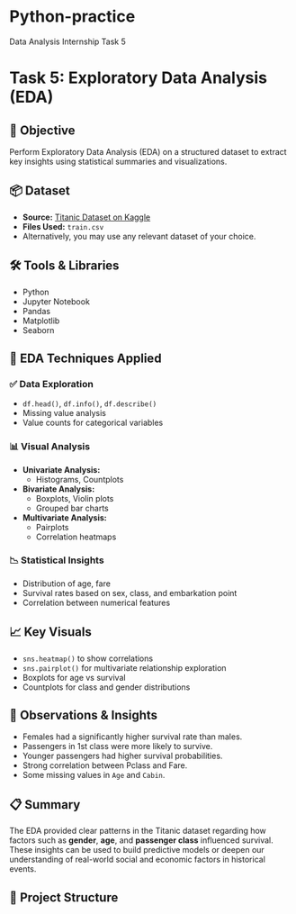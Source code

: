 # Python-practice
Data Analysis Internship Task 5
# Task 5: Exploratory Data Analysis (EDA)

## 🎯 Objective
Perform Exploratory Data Analysis (EDA) on a structured dataset to extract key insights using statistical summaries and visualizations.

## 📦 Dataset
- **Source:** [Titanic Dataset on Kaggle](https://www.kaggle.com/c/titanic/data?select=train.csv)
- **Files Used:** `train.csv`
- Alternatively, you may use any relevant dataset of your choice.

## 🛠️ Tools & Libraries
- Python
- Jupyter Notebook
- Pandas
- Matplotlib
- Seaborn

## 📌 EDA Techniques Applied
### ✅ Data Exploration
- `df.head()`, `df.info()`, `df.describe()`
- Missing value analysis
- Value counts for categorical variables

### 📊 Visual Analysis
- **Univariate Analysis:**
  - Histograms, Countplots
- **Bivariate Analysis:**
  - Boxplots, Violin plots
  - Grouped bar charts
- **Multivariate Analysis:**
  - Pairplots
  - Correlation heatmaps

### 📉 Statistical Insights
- Distribution of age, fare
- Survival rates based on sex, class, and embarkation point
- Correlation between numerical features

## 📈 Key Visuals
- `sns.heatmap()` to show correlations
- `sns.pairplot()` for multivariate relationship exploration
- Boxplots for age vs survival
- Countplots for class and gender distributions

## 🧠 Observations & Insights
- Females had a significantly higher survival rate than males.
- Passengers in 1st class were more likely to survive.
- Younger passengers had higher survival probabilities.
- Strong correlation between Pclass and Fare.
- Some missing values in `Age` and `Cabin`.

## 📋 Summary
The EDA provided clear patterns in the Titanic dataset regarding how factors such as **gender**, **age**, and **passenger class** influenced survival. These insights can be used to build predictive models or deepen our understanding of real-world social and economic factors in historical events.

## 📂 Project Structure
